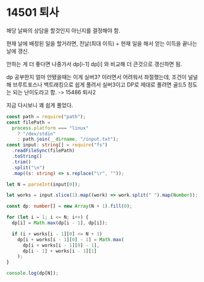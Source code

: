 # 14501 퇴사

해당 날짜의 상담을 할것인지 아닌지를 결정해야 함.

현재 날에 배정된 일을 할거라면, 전날(최대 이득) + 현재 일을 해서 얻는 이득을 끝나는 날에 갱신.

안하는 게 더 좋다면 나중가서 dp[i-1] dp[i] 와 비교해 더 큰것으로 갱신하면 됨.

dp 공부한지 얼마 안됐을때는 이게 실버3? 이러면서 어려워서 좌절했는데, 조건이 널널해 브루트포스나 백트래킹으로 쉽게 풀려서 실버3이고 DP로 제대로 풀려면 골드5 정도는 되는 난이도라고 함. -> 15486 퇴사2

지금 다시보니 꽤 쉽게 풀었다.

```typescript
const path = require("path");
const filePath =
  process.platform === "linux"
    ? "/dev/stdin"
    : path.join(__dirname, "/input.txt");
const input: string[] = require("fs")
  .readFileSync(filePath)
  .toString()
  .trim()
  .split("\n")
  .map((s: string) => s.replace("\r", ""));

let N = parseInt(input[0]);

let works = input.slice(1).map((work) => work.split(" ").map(Number));

const dp: number[] = new Array(N + 1).fill(0);

for (let i = 1; i <= N; i++) {
  dp[i] = Math.max(dp[i - 1], dp[i]);

  if (i + works[i - 1][0] <= N + 1)
    dp[i + works[i - 1][0] - 1] = Math.max(
      dp[i + works[i - 1][0] - 1],
      dp[i - 1] + works[i - 1][1]
    );
}

console.log(dp[N]);
```
